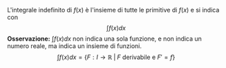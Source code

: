 L'integrale indefinito di $f(x)$ è l'insieme di tutte le primitive di $f(x)$ e si indica con $$\int f(x)dx$$
**Osservazione:** $\int f(x)dx$ non indica una sola funzione, e non indica un numero reale, ma indica un insieme di funzioni.
$$\int f(x)dx = \{F:I\to\mathbb{R}\;|\;F\textrm{ derivabile e } F' = f\}$$
